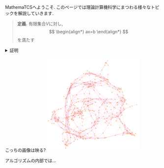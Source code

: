 MathemaTCSへようこそ. このページでは理論計算機科学にまつわる様々なトピックを解説していきます.

> **定義.**
> 有限集合$V$に対し,
> $$
\begin{align*}
  ax=b
\end{align*}
> $$
> を満たす


<details>
  <summary style="display: list-item">証明</summary>

  $ax=b$なのでこれならいけるかも分からん.
  マークダウンも使える?
  **わからん**

  > hoge
  > $Ax$

  よって
  $$
  \begin{align*}
    ax &= b \\
    &= c
  \end{align*}
  $$

</details>

こっちの画像は映る?
<img src="figure/network.png" width="300px" title="caption test"></img>


アルゴリズムの内部では...

